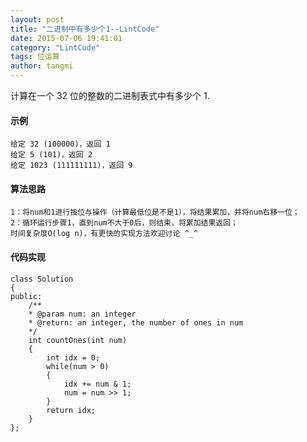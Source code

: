 ```yaml
---
layout: post
title: "二进制中有多少个1--LintCode"
date: 2015-07-06 19:41:01
category: "LintCode"
tags: 位运算
author: tangmi
---
```

计算在一个 32 位的整数的二进制表式中有多少个 1.
<!--break-->

#### 示例
    给定 32 (100000)，返回 1
    给定 5 (101)，返回 2
    给定 1023 (111111111)，返回 9

#### 算法思路

    1：将num和1进行按位与操作（计算最低位是不是1），将结果累加，并将num右移一位；
    2：循环运行步骤1，直到num不大于0后，则结束，将累加结果返回；
    时间复杂度O(log n)，有更快的实现方法欢迎讨论 ^_^

#### 代码实现

    class Solution
    {
    public:
        /**
        * @param num: an integer
        * @return: an integer, the number of ones in num
        */
        int countOnes(int num)
        {
            int idx = 0;
            while(num > 0)
            {
                idx += num & 1;
                num = num >> 1;
            }
            return idx;
        }
    };

